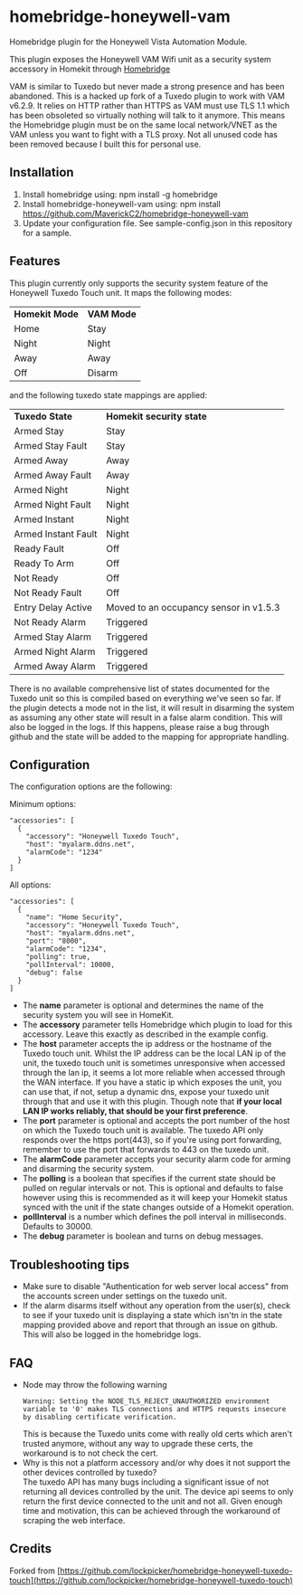 # homebridge-honeywell-vam
Homebridge plugin for the Honeywell Vista Automation Module.

This plugin exposes the Honeywell VAM Wifi unit as a security system accessory in Homekit through [Homebridge](http://homebridge.io)

VAM is similar to Tuxedo but never made a strong presence and has been abandoned. This is a hacked up fork of a Tuxedo plugin
to work with VAM v6.2.9. It relies on HTTP rather than HTTPS as VAM must use TLS 1.1 which has been obsoleted so virtually
nothing will talk to it anymore. This means the Homebridge plugin must be on the same local network/VNET as the VAM unless
you want to fight with a TLS proxy. Not all unused code has been removed because I built this for personal use.

## Installation

1. Install homebridge using: npm install -g homebridge
2. Install homebridge-honeywell-vam using: npm install https://github.com/MaverickC2/homebridge-honeywell-vam
3. Update your configuration file. See sample-config.json in this repository for a sample.

## Features
This plugin currently only supports the security system feature of the Honeywell Tuxedo Touch unit. It maps the following modes:
<table style='align:center'>
  <tr><td><b>Homekit Mode</b></td><td><b>VAM Mode</b></td></tr>
  <tr><td>Home </td><td>Stay</td></tr>
  <tr><td>Night </td><td>Night</td></tr>
  <tr><td>Away </td><td>Away</td></tr>
  <tr><td>Off </td><td>Disarm</td></tr>
</table>

and the following tuxedo state mappings are applied:
<table style='align:center'>
  <tr><td><b>Tuxedo State</b></td><td><b>Homekit security state</b></td></tr>
  <tr><td>Armed Stay</td><td>Stay</td></tr>
  <tr><td>Armed Stay Fault</td><td>Stay</td></tr>
  <tr><td>Armed Away</td><td>Away</td></tr>
  <tr><td>Armed Away Fault</td><td>Away</td></tr>
  <tr><td>Armed Night</td><td>Night</td></tr>
  <tr><td>Armed Night Fault</td><td>Night</td></tr>
  <tr><td>Armed Instant</td><td>Night</td></tr>
  <tr><td>Armed Instant Fault</td><td>Night</td></tr>
  <tr><td>Ready Fault</td><td>Off</td></tr>
  <tr><td>Ready To Arm</td><td>Off</td></tr>
  <tr><td>Not Ready</td><td>Off</td></tr>
  <tr><td>Not Ready Fault</td><td>Off</td></tr>
  <tr><td>Entry Delay Active</td><td>Moved to an occupancy sensor in v1.5.3</td></tr>
  <tr><td>Not Ready Alarm</td><td>Triggered</td></tr>
  <tr><td>Armed Stay Alarm</td><td>Triggered</td></tr>
  <tr><td>Armed Night Alarm</td><td>Triggered</td></tr>
  <tr><td>Armed Away Alarm</td><td>Triggered</td></tr>
</table>

There is no available comprehensive list of states documented for the Tuxedo unit so this is compiled based on everything we've seen so far. If the plugin detects a mode not in the list, it will result in disarming the system as assuming any other state will result in a false alarm condition. This will also be logged in the logs. If this happens, please raise a bug through github and the state will be added to the mapping for appropriate handling.


## Configuration
The configuration options are the following:

Minimum options:
```
"accessories": [
  {
    "accessory": "Honeywell Tuxedo Touch",
    "host": "myalarm.ddns.net",
    "alarmCode": "1234"
  }
]

```

All options:
```
"accessories": [
  {
    "name": "Home Security",
    "accessory": "Honeywell Tuxedo Touch",
    "host": "myalarm.ddns.net",
    "port": "8000",
    "alarmCode": "1234",
    "polling": true,
    "pollInterval": 10000,
    "debug": false
  }
]

```

- The **name** parameter is optional and determines the name of the security system you will see in HomeKit.
- The **accessory** parameter tells Homebridge which plugin to load for this accessory. Leave this exactly as described in the example config.
- The **host** parameter accepts the ip address or the hostname of the Tuxedo touch unit.
  Whilst the IP address can be the local LAN ip of the unit, the tuxedo touch unit is sometimes unresponsive when accessed through the lan ip, it seems a lot more reliable when accessed through the WAN interface.
  If you have a static ip which exposes the unit, you can use that, if not, setup a dynamic dns, expose your tuxedo unit through that and use it with this plugin.
  Though note that **if your local LAN IP works reliably, that should be your first preference**.
- The **port** parameter is optional and accepts the port number of the host on which the Tuxedo touch unit is available. The tuxedo API only responds over the https port(443), so if you're using port forwarding, remember to use the port that forwards to 443 on the tuxedo unit.
- The **alarmCode** parameter accepts your security alarm code for arming and disarming the security system.
- The **polling** is a boolean that specifies if the current state should be pulled on regular intervals or not.
  This is optional and defaults to false however using this is recommended as it will keep your Homekit status synced with the unit if the state changes outside of a Homekit operation.
- **pollInterval** is a number which defines the poll interval in milliseconds. Defaults to 30000.
- The **debug** parameter is boolean and turns on debug messages.

## Troubleshooting tips
- Make sure to disable "Authentication for web server local access" from the accounts screen under settings on the tuxedo unit.
- If the alarm disarms itself without any operation from the user(s), check to see if your tuxedo unit is displaying a state which isn'tn in the state mapping provided above and report that through an issue on github. This will also be logged in the homebridge logs.

## FAQ
- Node may throw the following warning
  ```
  Warning: Setting the NODE_TLS_REJECT_UNAUTHORIZED environment variable to '0' makes TLS connections and HTTPS requests insecure by disabling certificate verification.
  ```
  This is because the Tuxedo units come with really old certs which aren't trusted anymore, without any way to upgrade these certs, the workaround is to not check the cert.
- Why is this not a platform accessory and/or why does it not support the other devices controlled by tuxedo? <br>
  The tuxedo API has many bugs including a significant issue of not returning all devices controlled by the unit. The device api seems to only return the first device connected to the unit and not all. Given enough time and motivation, this can be achieved through the workaround of scraping the web interface.

## Credits
Forked from [https://github.com/lockpicker/homebridge-honeywell-tuxedo-touch](https://github.com/lockpicker/homebridge-honeywell-tuxedo-touch)
